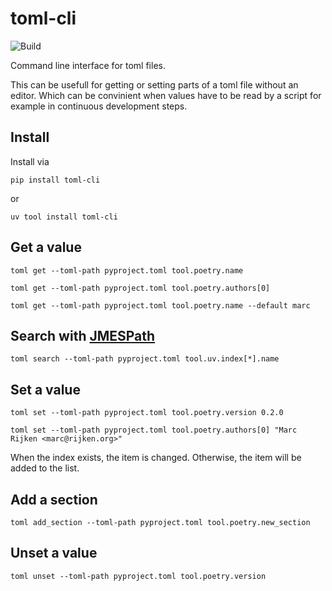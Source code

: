 # toml-cli

![Build](https://github.com/mrijken/toml-cli/workflows/CI/badge.svg)

Command line interface for toml files.

This can be usefull for getting or setting parts of a toml file without an editor.
Which can be convinient when values have to be read by a script for example in
continuous development steps.

## Install

Install via

`pip install toml-cli`

or

`uv tool install toml-cli`

## Get a value

`toml get --toml-path pyproject.toml tool.poetry.name`

`toml get --toml-path pyproject.toml tool.poetry.authors[0]`

`toml get --toml-path pyproject.toml tool.poetry.name --default marc`

## Search with [JMESPath](https://jmespath.org/)

`toml search --toml-path pyproject.toml tool.uv.index[*].name`

## Set a value

`toml set --toml-path pyproject.toml tool.poetry.version 0.2.0`

`toml set --toml-path pyproject.toml tool.poetry.authors[0] "Marc Rijken <marc@rijken.org>"`

When the index exists, the item is changed.  Otherwise, the item will be added to the list.

## Add a section

`toml add_section --toml-path pyproject.toml tool.poetry.new_section`

## Unset a value

`toml unset --toml-path pyproject.toml tool.poetry.version`
